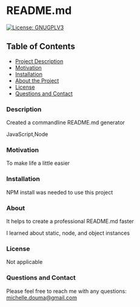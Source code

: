 
  
# README.md

[![License: GNUGPLV3](https://img.shields.io/badge/License-GPLv3-blue.svg)](https://www.gnu.org/licenses/gpl-3.0)
     
## Table of Contents

- [Project Description](#id-description)
- [Motivation](#id-motivation)
- [Installation](#id-installation)
- [About the Project](#id-about)
- [License](#id-license)
- [Questions and Contact](#id-questions)

<div id='id-description'/>  

### Description
Created a commandline README.md generator 

JavaScript,Node

<div id='id-motivation'/>   

### Motivation
To make life a little easier

<div id='id-installation'/>   

### Installation
NPM install was needed to use this project

<div id='id-about'/>   

### About
It helps to create a professional README.md faster  

I learned about static, node, and object instances  


<div id='id-license'/>   

### License

Not applicable 

 <div id='id-questions'/>   

### Questions and Contact

Please feel free to reach me with any questions:  
michelle.douma@gmail.com


    
